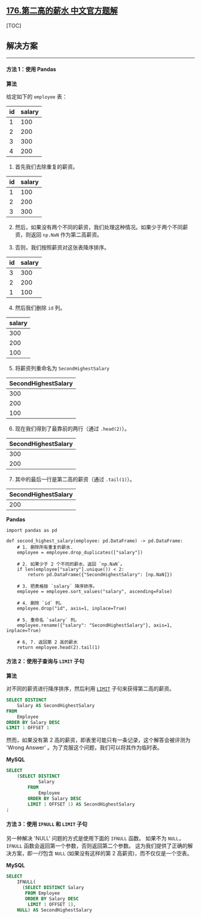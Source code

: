 ## [176.第二高的薪水 中文官方题解](https://leetcode.cn/problems/second-highest-salary/solutions/100000/di-er-gao-de-xin-shui-by-leetcode-soluti-9gf6)
[TOC]

## 解决方案

---

#### 方法 1：使用 Pandas

**算法**

给定如下的 `employee` 表：

| id | salary |
|----|--------|
| 1  | 100    |
| 2  | 200    |
| 3  | 300    |
| 4  | 200    |

1. 首先我们去除重复的薪资。

| id | salary |
|----|--------|
| 1  | 100    |
| 2  | 200    |
| 3  | 300    |

2. 然后，如果没有两个不同的薪资，我们处理这种情况。如果少于两个不同薪资，则返回 `np.NaN` 作为第二高薪资。

3. 否则，我们按照薪资对这张表降序排序。

| id | salary |
|----|--------|
| 3  | 300    |
| 2  | 200    |
| 1  | 100    |

4. 然后我们删除 `id` 列。

| salary |
|--------|
| 300    |
| 200    |
| 100    |

5. 将薪资列重命名为 `SecondHighestSalary`

| SecondHighestSalary |
|---------------------|
| 300                 |
| 200                 |
| 100                 |

6. 现在我们得到了最靠前的两行（通过 `.head(2)`）。

| SecondHighestSalary |
|---------------------|
| 300                 |
| 200                 |

7. 其中的最后一行是第二高的薪资（通过 `.tail(1)`）。

| SecondHighestSalary |
|---------------------|
| 200                 |

**Pandas**

```Python3
import pandas as pd

def second_highest_salary(employee: pd.DataFrame) -> pd.DataFrame:
    # 1. 删除所有重复的薪水.
    employee = employee.drop_duplicates(["salary"])
    
    # 2. 如果少于 2 个不同的薪水，返回 `np.NaN`。
    if len(employee["salary"].unique()) < 2:
        return pd.DataFrame({"SecondHighestSalary": [np.NaN]})
    
    # 3. 把表格按 `salary` 降序排序。
    employee = employee.sort_values("salary", ascending=False)
    
    # 4. 删除 `id` 列。
    employee.drop("id", axis=1, inplace=True)
    
    # 5. 重命名 `salary` 列。
    employee.rename({"salary": "SecondHighestSalary"}, axis=1, inplace=True)
    
    # 6, 7. 返回第 2 高的薪水
    return employee.head(2).tail(1)
```

#### 方法 2：使用子查询与 `LIMIT` 子句

**算法**

对不同的薪资进行降序排序，然后利用 [`LIMIT`](https://dev.mysql.com/doc/refman/5.7/en/select.html) 子句来获得第二高的薪资。

```Sql
SELECT DISTINCT
    Salary AS SecondHighestSalary
FROM
    Employee
ORDER BY Salary DESC
LIMIT 1 OFFSET 1
```

然而，如果没有第 2 高的薪资，即表里可能只有一条记录，这个解答会被评测为  'Wrong Answer' 。为了克服这个问题，我们可以将其作为临时表。

**MySQL**

```Sql
SELECT
    (SELECT DISTINCT
            Salary
        FROM
            Employee
        ORDER BY Salary DESC
        LIMIT 1 OFFSET 1) AS SecondHighestSalary
;
```

#### 方法 3：使用 `IFNULL` 和 `LIMIT` 子句

另一种解决 'NULL' 问题的方式是使用下面的 `IFNULL` 函数。 如果不为  `NULL`，`IFNULL` 函数会返回第一个参数，否则返回第二个参数。
这为我们提供了正确的解决方案，即*一行*包含 `NULL` (如果没有这样的第 2 高薪资)，而不仅仅是一个空表。

**MySQL**

```Sql
SELECT
    IFNULL(
      (SELECT DISTINCT Salary
       FROM Employee
       ORDER BY Salary DESC
        LIMIT 1 OFFSET 1),
    NULL) AS SecondHighestSalary
```